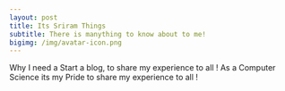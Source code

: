 ```yaml
---
layout: post
title: Its Sriram Things
subtitle: There is manything to know about to me!
bigimg: /img/avatar-icon.png
---
```


Why I need a Start a blog, to share my experience to all ! As a Computer Science its my  Pride to share my experience to all !
